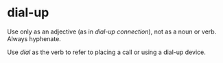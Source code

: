 # dial-up

Use only as an adjective (as in *dial-up connection*), not as a noun or verb. Always hyphenate.

Use *dial* as the verb to refer to placing a call or using a dial-up device.
